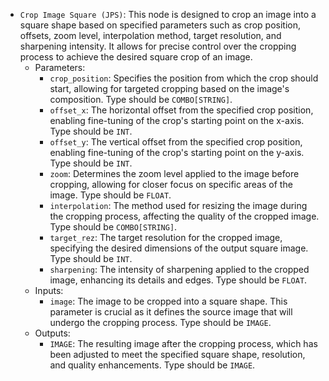 - `Crop Image Square (JPS)`: This node is designed to crop an image into a square shape based on specified parameters such as crop position, offsets, zoom level, interpolation method, target resolution, and sharpening intensity. It allows for precise control over the cropping process to achieve the desired square crop of an image.
    - Parameters:
        - `crop_position`: Specifies the position from which the crop should start, allowing for targeted cropping based on the image's composition. Type should be `COMBO[STRING]`.
        - `offset_x`: The horizontal offset from the specified crop position, enabling fine-tuning of the crop's starting point on the x-axis. Type should be `INT`.
        - `offset_y`: The vertical offset from the specified crop position, enabling fine-tuning of the crop's starting point on the y-axis. Type should be `INT`.
        - `zoom`: Determines the zoom level applied to the image before cropping, allowing for closer focus on specific areas of the image. Type should be `FLOAT`.
        - `interpolation`: The method used for resizing the image during the cropping process, affecting the quality of the cropped image. Type should be `COMBO[STRING]`.
        - `target_rez`: The target resolution for the cropped image, specifying the desired dimensions of the output square image. Type should be `INT`.
        - `sharpening`: The intensity of sharpening applied to the cropped image, enhancing its details and edges. Type should be `FLOAT`.
    - Inputs:
        - `image`: The image to be cropped into a square shape. This parameter is crucial as it defines the source image that will undergo the cropping process. Type should be `IMAGE`.
    - Outputs:
        - `IMAGE`: The resulting image after the cropping process, which has been adjusted to meet the specified square shape, resolution, and quality enhancements. Type should be `IMAGE`.
